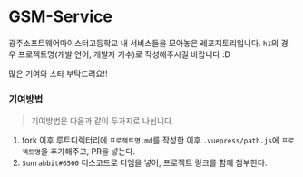 # GSM-Service
광주소프트웨어마이스터고등학교 내 서비스들을 모아놓은 레포지토리입니다.
`h1`의 경우 프로젝트명(개발 언어, 개발자 기수)로 작성해주시길 바랍니다 :D

많은 기여와 스타 부탁드려요!!

### 기여방법
> 기여방법은 다음과 같이 두가지로 나뉩니다.
1. fork 이후 루트디렉터리에 `프로젝트명.md`를 작성한 이후 `.vuepress/path.js`에 `프로젝트명`을 추가해주고, PR을 넣는다.
2. `Sunrabbit#6500` 디스코드로 디엠을 넣어, 프로젝트 링크를 함께 첨부한다.
<comment />
